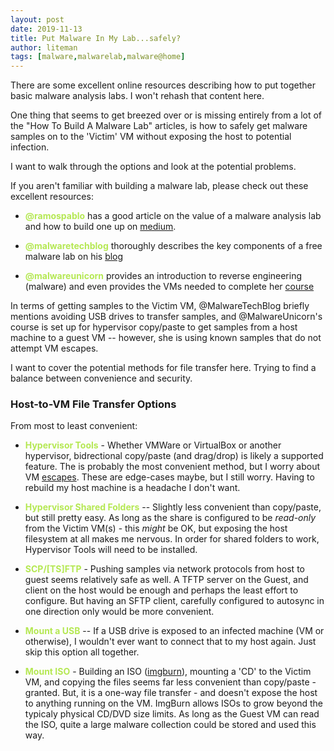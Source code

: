 ```yaml
---
layout: post
date: 2019-11-13
title: Put Malware In My Lab...safely?
author: liteman
tags: [malware,malwarelab,malware@home]
---
```


There are some excellent online resources describing how to put together basic malware analysis labs. I won't rehash that content here.

One thing that seems to get breezed over or is missing entirely from a lot of the "How To Build A Malware Lab" articles, is how to safely get malware samples on to the 'Victim' VM without exposing the host to potential infection.

I want to walk through the options and look at the potential problems.  
<!--excerpt-->  

If you aren't familiar with building a malware lab, please check out these excellent resources:

- <span style="color: #b5e853">**@ramospablo**</SPAN> has a good article on the value of a malware analysis lab and how to build one up on [medium](https://medium.com/@pramos/why-you-need-you-a-malware-analysis-lab-and-how-to-build-it-10048eaa8e9).  

- <span style="color: #b5e853">**@malwaretechblog**</SPAN> thoroughly describes the key components of a free malware lab on his [blog](https://www.malwaretech.com/2017/11/creating-a-simple-free-malware-analysis-environment.html)  

- <span style="color: #b5e853">**@malwareunicorn**</SPAN> provides an introduction to reverse engineering (malware) and even provides the VMs needed to complete her [course](https://malwareunicorn.org/workshops/re101.html#0)


In terms of getting samples to the Victim VM, @MalwareTechBlog briefly mentions avoiding USB drives to transfer samples, and @MalwareUnicorn's course is set up for hypervisor copy/paste to get samples from a host machine to a guest VM -- however, she is using known samples that do not attempt VM escapes.  

I want to cover the potential methods for file transfer here. Trying to find a balance between convenience and security. 

### Host-to-VM File Transfer Options

From most to least convenient:

- <span style="color: #b5e853">**Hypervisor Tools**</SPAN> - Whether VMWare or VirtualBox or another hypervisor, bidrectional copy/paste (and drag/drop) is likely a supported feature. The is probably the most convenient method, but I worry about VM [escapes](https://keenlab.tencent.com/en/2018/04/23/A-bunch-of-Red-Pills-VMware-Escapes/). These are edge-cases maybe, but I still worry. Having to rebuild my host machine is a headache I don't want.  

- <span style="color: #b5e853">**Hypervisor Shared Folders**</SPAN> -- Slightly less convenient than copy/paste, but still pretty easy. As long as the share is configured to be _read-only_ from the Victim VM(s) - this _might_ be OK, but exposing the host filesystem at all makes me nervous. In order for shared folders to work, Hypervisor Tools will need to be installed.  

- <span style="color: #b5e853">**SCP/[TS]FTP**</SPAN> -  Pushing samples via network protocols from host to guest seems relatively safe as well. A TFTP server on the Guest, and client on the host would be enough and perhaps the least effort to configure. But having an SFTP client, carefully configured to autosync in one direction only would be more convenient.  

- <span style="color: #b5e853">**Mount a USB**</SPAN> -- If a USB drive is exposed to an infected machine (VM or otherwise), I wouldn't ever want to connect that to my host again. Just skip this option all together.  

- <span style="color: #b5e853">**Mount ISO**</SPAN> - Building an ISO ([imgburn](https://www.imgburn.com/index.php?act=download)), mounting a 'CD' to the Victim VM, and copying the files seems far less convenient than copy/paste - granted. But, it is a one-way file transfer - and doesn't expose the host to anything running on the VM. ImgBurn allows ISOs to grow beyond the typicaly physical CD/DVD size limits. As long as the Guest VM can read the ISO, quite a large malware collection could be stored and used this way.  




